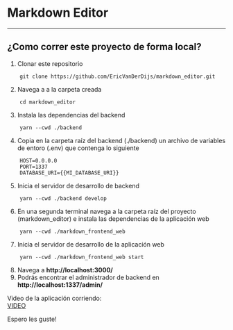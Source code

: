 # Markdown Editor
-----

## ¿Como correr este proyecto de forma local?

1. Clonar este repositorio
```
    git clone https://github.com/EricVanDerDijs/markdown_editor.git
```
2. Navega a a la carpeta creada
```
    cd markdown_editor
```
3. Instala las dependencias del backend
```
    yarn --cwd ./backend
```
4. Copia en la carpeta raíz del backend (./backend) un archivo de variables de entoro (.env) que contenga lo siguiente
```
    HOST=0.0.0.0
    PORT=1337
    DATABASE_URI={{MI_DATABASE_URI}}
```
5. Inicia el servidor de desarrollo de backend
```
    yarn --cwd ./backend develop
```
6. En una segunda terminal navega a la carpeta raíz del proyecto (markdown_editor) e instala las dependencias de la aplicación web
```
    yarn --cwd ./markdown_frontend_web
```
7. Inicia el servidor de desarrollo de la aplicación web
```
    yarn --cwd ./markdown_frontend_web start
```
8. Navega a **http://localhost:3000/**
9. Podrás encontrar el administrador de backend en **http://localhost:1337/admin/**

Video de la aplicación corriendo:  
[VIDEO](https://drive.google.com/file/d/1DUUGAEcRAPM-3_qw75se_zG_gl_MrECC/view?usp=sharing)

Espero les guste!